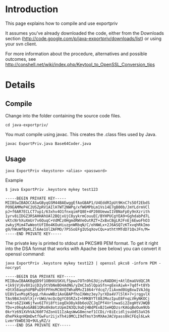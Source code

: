 # Introduction #

This page explains how to compile and use exportpriv

It assumes you've already downloaded the code, either from the Downloads section (http://code.google.com/p/java-exportpriv/downloads/list) or using your svn client.

For more information about the procedure, alternatives and possible outcomes, see http://conshell.net/wiki/index.php/Keytool_to_OpenSSL_Conversion_tips

# Details #
## Compile ##
Change into the folder containing the source code files.
```
cd java-exportpriv/
```
You must compile using javac. This creates the .class files used by Java.
```
javac ExportPriv.java Base64Coder.java
```

## Usage ##
```
java ExportPriv <keystore> <alias> <password>
```

Example
```
$ java ExportPriv .keystore mykey test123

-----BEGIN PRIVATE KEY-----
MIIBSwIBADCCASwGByqGSM44BAEwggEfAoGBAP1/U4EddRIpUt9KnC7s5Of2EbdS
PO9EAMMeP4C2USZpRV1AIlH7WT2NWPq/xfW6MPbLm1Vs14E7gB00b/JmYLdrmVCl
pJ+f6AR7ECLCT7up1/63xhv4O1fnxqimFQ8E+4P208UewwI1VBNaFpEy9nXzrith
1yrv8iIDGZ3RSAHHAhUAl2BQjxUjC8yykrmCouuEC/BYHPUCgYEA9+GghdabPd7L
vKtcNrhXuXmUr7v6OuqC+VdMCz0HgmdRWVeOutRZT+ZxBxCBgLRJFnEj6EwoFhO3
zwkyjMim4TwWeotUfI0o4KOuHiuzpnWRbqN/C/ohNWLx+2J6ASQ7zKTxvqhRkImo
g9/hWuWfBpKLZl6Ae1UlZAFMO/7PSSoEFgIUSqXovCQu+athtYMTdD71QvJFn/M=
-----END PRIVATE KEY-----
```

The private key is printed to stdout as PKCS#8 PEM format. To get it right into the DSA format that works with Apache (see below) you can convert it openssl command:

```
java ExportPriv .keystore mykey test123 | openssl pkcs8 -inform PEM -nocrypt

-----BEGIN DSA PRIVATE KEY-----
MIIBuwIBAAKBgQD9f1OBHXUSKVLfSpwu7OTn9hG3UjzvRADDHj+AtlEmaUVdQCJR
+1k9jVj6v8X1ujD2y5tVbNeBO4AdNG/yZmC3a5lQpaSfn+gEexAiwk+7qdf+t8Yb
+DtX58aophUPBPuD9tPFHsMCNVQTWhaRMvZ1864rYdcq7/IiAxmd0UgBxwIVAJdg
UI8VIwvMspK5gqLrhAvwWBz1AoGBAPfhoIXWmz3ey7yrXDa4V7l5lK+7+jrqgvlX
TAs9B4JnUVlXjrrUWU/mcQcQgYC0SRZxI+hMKBYTt88JMozIpuE8FnqLVHyNKOCj
rh4rs6Z1kW6jfwv6ITVi8ftiegEkO8yk8b6oUZCJqIPf4VrlnwaSi2ZegHtVJWQB
TDv+z0kqAoGABE1QRo8k8otzUpmIN3QL9aDjHBdPExBJ1eHQDzsrKAGqBoOum9Ub
0krYz691XVhVAJ60F7dZonU11IzAqsWwG8mcnef1CCDi/r8iEcidljsuUdS3aV26
dhePkkqnHQmDwtfGwFur2ijxTh4i0MCLI9dTmsY3nMXAeJACVpass8kCFEql6Lwk
LvmrYbWDE3Q+9ULyRZ/z
-----END DSA PRIVATE KEY-----

```